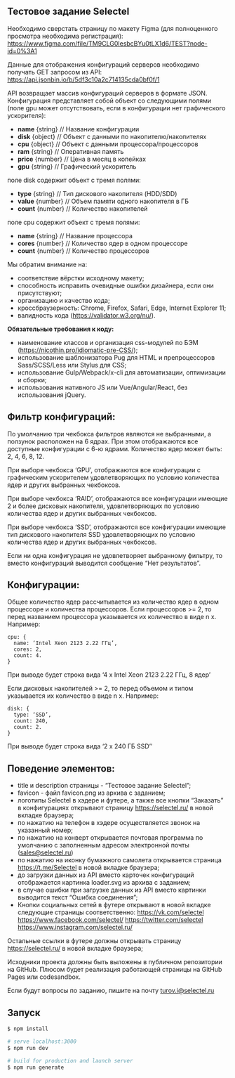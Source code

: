## Тестовое задание Selectel

Необходимо сверстать страницу по макету Figma (для полноценного просмотра необходима регистрация):
https://www.figma.com/file/TM9CLG0IesbcBYu0tLX1d6/TEST?node-id=0%3A1

Данные для отображения конфигураций серверов необходимо получать GET запросом из API:
https://api.jsonbin.io/b/5df3c10a2c714135cda0bf0f/1

API возвращает массив конфигураций серверов в формате JSON. Конфигурация представляет собой объект со следующими полями (поле gpu может отсутствовать, если в конфигурации нет графического ускорителя):

- **name** {string} // Название конфигурации
- **disk** {object} // Объект с данными по накопителю/накопителях
- **cpu** {object} // Объект с данными процессора/процессоров
- **ram** {string} // Оперативная память
- **price** {number} // Цена в месяц в копейках
- **gpu** {string} // Графический ускоритель

поле disk содержит объект с тремя полями:

- **type** {string} // Тип дискового накопителя (HDD/SDD)
- **value** {number} // Объем памяти одного накопителя в ГБ
- **count** {number} // Количество накопителей

поле cpu содержит объект с тремя полями:

- **name** {string} // Название процессора
- **cores** {number} // Количество ядер в одном процессоре
- **count** {number} // Количество процессоров

Мы обратим внимание на:

- соответствие вёрстки исходному макету;
- способность исправить очевидные ошибки дизайнера, если они присутствуют;
- организацию и качество кода;
- кроссбраузерность: Chrome, Firefox, Safari, Edge, Internet Explorer 11;
- валидность кода (https://validator.w3.org/nu/).

**Обязательные требования к коду:**

- наименование классов и организация css-модулей по БЭМ (https://nicothin.pro/idiomatic-pre-CSS/);
- использование шаблонизатора Pug для HTML и препроцессоров Sass/SCSS/Less или Stylus для CSS;
- использование Gulp/Webpack/x-cli для автоматизации, оптимизации и сборки;
- использования нативного JS или Vue/Angular/React, без использования jQuery.

## Фильтр конфигураций:

По умолчанию три чекбокса фильтров являются не выбранными, а ползунок расположен на 6 ядрах. При этом отображаются все доступные конфигурации с 6-ю ядрами. Количество ядер может быть: 2, 4, 6, 8, 12.

При выборе чекбокса ‘GPU’, отображаются все конфигурации с графическим ускорителем удовлетворяющих по условию количества ядер и других выбранных чекбоксов.

При выборе чекбокса ‘RAID’, отображаются все конфигурации имеющие 2 и более дисковых накопителя, удовлетворяющих по условию количества ядер и других выбранных чекбоксов.

При выборе чекбокса ‘SSD’, отображаются все конфигурации имеющие тип дискового накопителя SSD удовлетворяющих по условию количества ядер и других выбранных чекбоксов.

Если ни одна конфигурация не удовлетворяет выбранному фильтру, то вместо конфигураций выводится сообщение “Нет результатов”.

## Конфигурации:

Общее количество ядер рассчитывается из количество ядер в одном процессоре и количества процессоров. Если процессоров >= 2, то перед названием процессора указывается их количество в виде n x.
Например:

    сpu: {
      name: ‘Intel Xeon 2123 2.22 ГГц’,
      cores: 2,
      count: 4.
    }

При выводе будет строка вида ‘4 x Intel Xeon 2123 2.22 ГГц, 8 ядер’

Если дисковых накопителей >= 2, то перед объемом и типом указывается их количество в виде n x.
Например:

    disk: {
      type: ‘SSD’,
      count: 240,
      count: 2.
    }

При выводе будет строка вида ‘2 x 240 ГБ SSD’’

## Поведение элементов:

- title и description страницы - “Тестовое задание Selectel”;
- favicon - файл favicon.png из архива с заданием;
- логотипы Selectel в хэдере и футере, а также все кнопки “Заказать” в конфигурациях открывают страницу https://selectel.ru/ в новой вкладке браузера;
- по нажатию на телефон в хэдере осуществляется звонок на указанный номер;
- по нажатию на конверт открывается почтовая программа по умолчанию с заполненным адресом электронной почты (sales@selectel.ru)
- по нажатию на иконку бумажного самолета открывается страница https://t.me/Selectel в новой вкладке браузера;
- до загрузки данных из API вместо карточек конфигураций отображается картинка loader.svg из архива с заданием;
- в случае ошибки при загрузке данных из API вместо картинки выводится текст “Ошибка соединения”;
- Кнопки социальных сетей в футере открывают в новой вкладке следующие страницы соответственно:
  https://vk.com/selectel
  https://www.facebook.com/selectel/
  https://twitter.com/selectel
  https://www.instagram.com/selectel.ru/

Остальные ссылки в футере должны открывать страницу https://selectel.ru/ в новой вкладке браузера;

Исходники проекта должны быть выложены в публичном репозитории на GitHub. Плюсом будет реализация работающей страницы на GitHub Pages или codesandbox.

Если будут вопросы по заданию, пишите на почту turov.i@selectel.ru


## Запуск

```bash
$ npm install

# serve localhost:3000
$ npm run dev

# build for production and launch server
$ npm run generate
```
